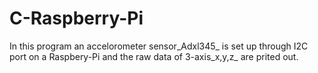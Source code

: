 # C-Raspberry-Pi
In this program an accelorometer sensor_Adxl345_ is set up through I2C port on a Raspbery-Pi and the raw data of 3-axis_x,y,z_ are prited out.

